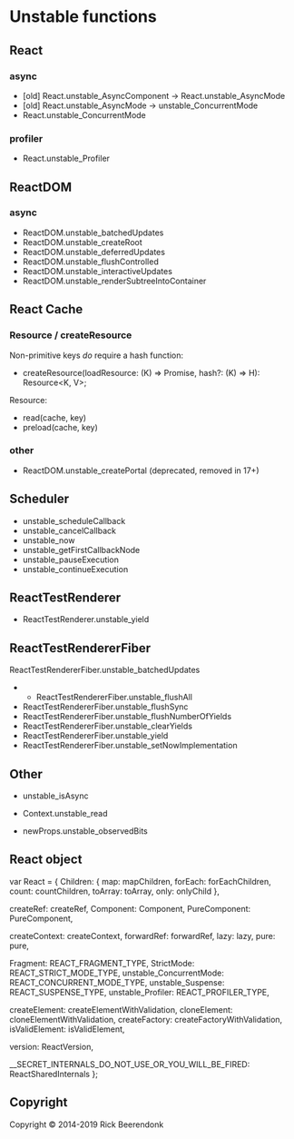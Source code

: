 # Unstable functions

## React

### async

- [old] React.unstable_AsyncComponent -> React.unstable_AsyncMode
- [old] React.unstable_AsyncMode -> unstable_ConcurrentMode
- React.unstable_ConcurrentMode

### profiler

- React.unstable_Profiler

## ReactDOM

### async

- ReactDOM.unstable_batchedUpdates
- ReactDOM.unstable_createRoot
- ReactDOM.unstable_deferredUpdates
- ReactDOM.unstable_flushControlled
- ReactDOM.unstable_interactiveUpdates
- ReactDOM.unstable_renderSubtreeIntoContainer

## React Cache

### Resource / createResource

Non-primitive keys _do_ require a hash function:

- createResource(loadResource: (K) => Promise<V>, hash?: (K) => H): Resource<K, V>;

Resource:

- read(cache, key)
- preload(cache, key)

### other

- ReactDOM.unstable_createPortal (deprecated, removed in 17+)

## Scheduler

- unstable_scheduleCallback
- unstable_cancelCallback
- unstable_now
- unstable_getFirstCallbackNode
- unstable_pauseExecution
- unstable_continueExecution

## ReactTestRenderer

- ReactTestRenderer.unstable_yield

## ReactTestRendererFiber

ReactTestRendererFiber.unstable_batchedUpdates

- - ReactTestRendererFiber.unstable_flushAll
- ReactTestRendererFiber.unstable_flushSync
- ReactTestRendererFiber.unstable_flushNumberOfYields
- ReactTestRendererFiber.unstable_clearYields
- ReactTestRendererFiber.unstable_yield
- ReactTestRendererFiber.unstable_setNowImplementation

## Other

- unstable_isAsync

- Context.unstable_read
- newProps.unstable_observedBits

## React object

var React = {
Children: {
map: mapChildren,
forEach: forEachChildren,
count: countChildren,
toArray: toArray,
only: onlyChild
},

createRef: createRef,
Component: Component,
PureComponent: PureComponent,

createContext: createContext,
forwardRef: forwardRef,
lazy: lazy,
pure: pure,

Fragment: REACT_FRAGMENT_TYPE,
StrictMode: REACT_STRICT_MODE_TYPE,
unstable_ConcurrentMode: REACT_CONCURRENT_MODE_TYPE,
unstable_Suspense: REACT_SUSPENSE_TYPE,
unstable_Profiler: REACT_PROFILER_TYPE,

createElement: createElementWithValidation,
cloneElement: cloneElementWithValidation,
createFactory: createFactoryWithValidation,
isValidElement: isValidElement,

version: ReactVersion,

\_\_SECRET_INTERNALS_DO_NOT_USE_OR_YOU_WILL_BE_FIRED: ReactSharedInternals
};

## Copyright

Copyright © 2014-2019 Rick Beerendonk
